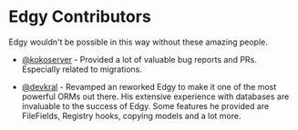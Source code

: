 # Edgy Contributors


Edgy wouldn't be possible in this way without these amazing people.

- [@kokoserver](https://github.com/Kokoserver) - Provided a lot of valuable bug reports and PRs. Especially related to migrations.

- [@devkral](https://github.com/devkral) - Revamped an reworked Edgy to make it one of the most powerful ORMs out there. His extensive experience with databases are invaluable to the success of Edgy. Some features he provided are FileFields, Registry hooks, copying models and a lot more.
